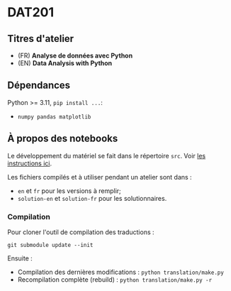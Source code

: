 # DAT201

## Titres d'atelier

* (FR) **Analyse de données avec Python**
* (EN) **Data Analysis with Python**

## Dépendances

Python >= 3.11, `pip install ...`:

* `numpy pandas matplotlib`

## À propos des notebooks

Le développement du matériel se fait dans le répertoire `src`.
Voir [les instructions ici](https://github.com/calculquebec/make-translated-notebooks/blob/main/README.md#fichiers-sources).

Les fichiers compilés et à utiliser pendant un atelier sont dans :

* `en` et `fr` pour les versions à remplir;
* `solution-en` et `solution-fr` pour les solutionnaires.

### Compilation

Pour cloner l'outil de compilation des traductions :

`git submodule update --init`

Ensuite :

* Compilation des dernières modifications : `python translation/make.py`
* Recompilation complète (rebuild) : `python translation/make.py -r`
